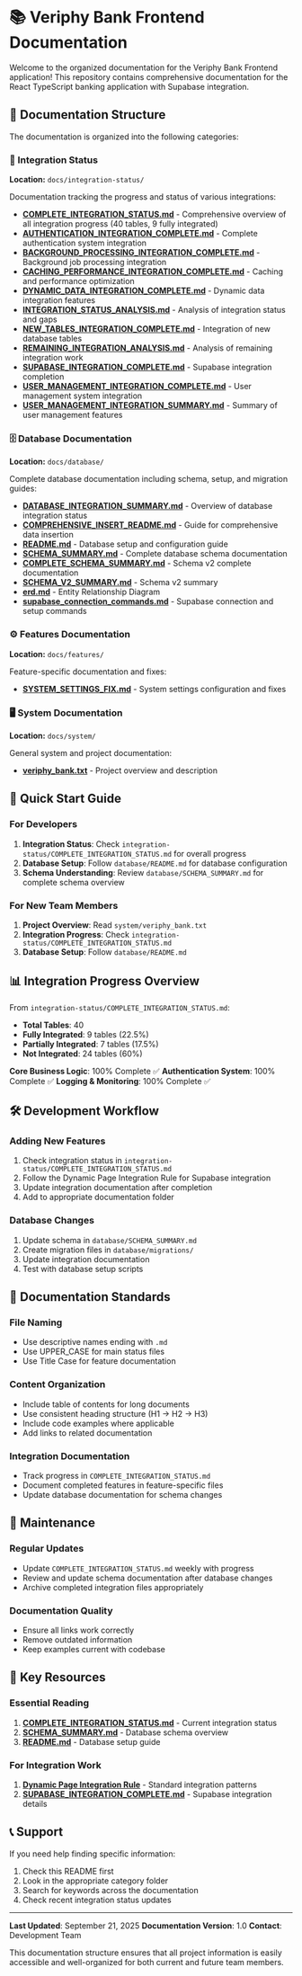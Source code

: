# 📚 Veriphy Bank Frontend Documentation

Welcome to the organized documentation for the Veriphy Bank Frontend application! This repository contains comprehensive documentation for the React TypeScript banking application with Supabase integration.

## 📁 Documentation Structure

The documentation is organized into the following categories:

### 🎯 Integration Status
**Location:** `docs/integration-status/`

Documentation tracking the progress and status of various integrations:

- **[COMPLETE_INTEGRATION_STATUS.md](integration-status/COMPLETE_INTEGRATION_STATUS.md)** - Comprehensive overview of all integration progress (40 tables, 9 fully integrated)
- **[AUTHENTICATION_INTEGRATION_COMPLETE.md](integration-status/AUTHENTICATION_INTEGRATION_COMPLETE.md)** - Complete authentication system integration
- **[BACKGROUND_PROCESSING_INTEGRATION_COMPLETE.md](integration-status/BACKGROUND_PROCESSING_INTEGRATION_COMPLETE.md)** - Background job processing integration
- **[CACHING_PERFORMANCE_INTEGRATION_COMPLETE.md](integration-status/CACHING_PERFORMANCE_INTEGRATION_COMPLETE.md)** - Caching and performance optimization
- **[DYNAMIC_DATA_INTEGRATION_COMPLETE.md](integration-status/DYNAMIC_DATA_INTEGRATION_COMPLETE.md)** - Dynamic data integration features
- **[INTEGRATION_STATUS_ANALYSIS.md](integration-status/INTEGRATION_STATUS_ANALYSIS.md)** - Analysis of integration status and gaps
- **[NEW_TABLES_INTEGRATION_COMPLETE.md](integration-status/NEW_TABLES_INTEGRATION_COMPLETE.md)** - Integration of new database tables
- **[REMAINING_INTEGRATION_ANALYSIS.md](integration-status/REMAINING_INTEGRATION_ANALYSIS.md)** - Analysis of remaining integration work
- **[SUPABASE_INTEGRATION_COMPLETE.md](integration-status/SUPABASE_INTEGRATION_COMPLETE.md)** - Supabase integration completion
- **[USER_MANAGEMENT_INTEGRATION_COMPLETE.md](integration-status/USER_MANAGEMENT_INTEGRATION_COMPLETE.md)** - User management system integration
- **[USER_MANAGEMENT_INTEGRATION_SUMMARY.md](integration-status/USER_MANAGEMENT_INTEGRATION_SUMMARY.md)** - Summary of user management features

### 🗄️ Database Documentation
**Location:** `docs/database/`

Complete database documentation including schema, setup, and migration guides:

- **[DATABASE_INTEGRATION_SUMMARY.md](database/DATABASE_INTEGRATION_SUMMARY.md)** - Overview of database integration status
- **[COMPREHENSIVE_INSERT_README.md](database/COMPREHENSIVE_INSERT_README.md)** - Guide for comprehensive data insertion
- **[README.md](database/README.md)** - Database setup and configuration guide
- **[SCHEMA_SUMMARY.md](database/SCHEMA_SUMMARY.md)** - Complete database schema documentation
- **[COMPLETE_SCHEMA_SUMMARY.md](database/COMPLETE_SCHEMA_SUMMARY.md)** - Schema v2 complete documentation
- **[SCHEMA_V2_SUMMARY.md](database/SCHEMA_V2_SUMMARY.md)** - Schema v2 summary
- **[erd.md](database/erd.md)** - Entity Relationship Diagram
- **[supabase_connection_commands.md](database/supabase_connection_commands.md)** - Supabase connection and setup commands

### ⚙️ Features Documentation
**Location:** `docs/features/`

Feature-specific documentation and fixes:

- **[SYSTEM_SETTINGS_FIX.md](features/SYSTEM_SETTINGS_FIX.md)** - System settings configuration and fixes

### 🖥️ System Documentation
**Location:** `docs/system/`

General system and project documentation:

- **[veriphy_bank.txt](system/veriphy_bank.txt)** - Project overview and description

## 🚀 Quick Start Guide

### For Developers
1. **Integration Status**: Check `integration-status/COMPLETE_INTEGRATION_STATUS.md` for overall progress
2. **Database Setup**: Follow `database/README.md` for database configuration
3. **Schema Understanding**: Review `database/SCHEMA_SUMMARY.md` for complete schema overview

### For New Team Members
1. **Project Overview**: Read `system/veriphy_bank.txt`
2. **Integration Progress**: Check `integration-status/COMPLETE_INTEGRATION_STATUS.md`
3. **Database Setup**: Follow `database/README.md`

## 📊 Integration Progress Overview

From `integration-status/COMPLETE_INTEGRATION_STATUS.md`:

- **Total Tables**: 40
- **Fully Integrated**: 9 tables (22.5%)
- **Partially Integrated**: 7 tables (17.5%)
- **Not Integrated**: 24 tables (60%)

**Core Business Logic**: 100% Complete ✅
**Authentication System**: 100% Complete ✅
**Logging & Monitoring**: 100% Complete ✅

## 🛠️ Development Workflow

### Adding New Features
1. Check integration status in `integration-status/COMPLETE_INTEGRATION_STATUS.md`
2. Follow the Dynamic Page Integration Rule for Supabase integration
3. Update integration documentation after completion
4. Add to appropriate documentation folder

### Database Changes
1. Update schema in `database/SCHEMA_SUMMARY.md`
2. Create migration files in `database/migrations/`
3. Update integration documentation
4. Test with database setup scripts

## 📝 Documentation Standards

### File Naming
- Use descriptive names ending with `.md`
- Use UPPER_CASE for main status files
- Use Title Case for feature documentation

### Content Organization
- Include table of contents for long documents
- Use consistent heading structure (H1 → H2 → H3)
- Include code examples where applicable
- Add links to related documentation

### Integration Documentation
- Track progress in `COMPLETE_INTEGRATION_STATUS.md`
- Document completed features in feature-specific files
- Update database documentation for schema changes

## 🔄 Maintenance

### Regular Updates
- Update `COMPLETE_INTEGRATION_STATUS.md` weekly with progress
- Review and update schema documentation after database changes
- Archive completed integration files appropriately

### Documentation Quality
- Ensure all links work correctly
- Remove outdated information
- Keep examples current with codebase

## 🎯 Key Resources

### Essential Reading
1. **[COMPLETE_INTEGRATION_STATUS.md](integration-status/COMPLETE_INTEGRATION_STATUS.md)** - Current integration status
2. **[SCHEMA_SUMMARY.md](database/SCHEMA_SUMMARY.md)** - Database schema overview
3. **[README.md](database/README.md)** - Database setup guide

### For Integration Work
1. **[Dynamic Page Integration Rule](integration-status/AUTHENTICATION_INTEGRATION_COMPLETE.md)** - Standard integration patterns
2. **[SUPABASE_INTEGRATION_COMPLETE.md](integration-status/SUPABASE_INTEGRATION_COMPLETE.md)** - Supabase integration details

## 📞 Support

If you need help finding specific information:
1. Check this README first
2. Look in the appropriate category folder
3. Search for keywords across the documentation
4. Check recent integration status updates

---

**Last Updated**: September 21, 2025
**Documentation Version**: 1.0
**Contact**: Development Team

This documentation structure ensures that all project information is easily accessible and well-organized for both current and future team members.
